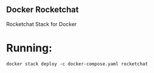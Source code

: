 Docker Rocketchat
---
Rocketchat Stack for Docker

# Running:
```shell
docker stack deploy -c docker-compose.yaml rocketchat
```